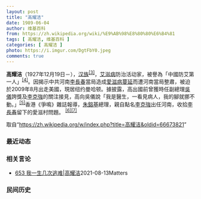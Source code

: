 ```yaml
---
layout: post
title: "高耀洁"
date: 1989-06-04
author: 维基百科
from: https://zh.wikipedia.org/wiki/%E9%AB%98%E8%80%80%E6%B4%81
tags: [ 高耀洁, 维基百科 ]
categories: [ 高耀洁 ]
photo: https://i.imgur.com/DgtFbY0.jpeg
comments: true
---
```

<div class="mw-parser-output">
<div id="noteTA-cd2391ea" class="noteTA"><div class="noteTA-local"><div data-noteta-code="zh-hans:采血; zh-hant:採血;"></div><div data-noteta-code="zh-hans:脏病; zh-hant:髒病;"></div><div data-noteta-code="zh-hans:防艾; zh-hant:防愛;"></div><div data-noteta-code="zh-hans:献血; zh-hant:捐血;"></div></div></div>

<p><b>高耀洁</b>（1927年12月19日<span class="useeditintro" title="Template:BLP editintro">－</span>），<a href="/wiki/%E6%B1%89%E6%97%8F" title="汉族">汉族</a><sup id="cite_ref-3" class="reference"><a href="#cite_note-3">[3]</a></sup>，<a href="/wiki/%E8%89%BE%E6%BB%8B%E7%97%85" title="艾滋病">艾滋病</a>防治活动家，被譽為「中國防艾第一人」<sup id="cite_ref-4" class="reference"><a href="#cite_note-4">[4]</a></sup>。因揭示中共河南<a href="/wiki/%E6%9D%8E%E9%95%B7%E6%98%A5" class="mw-redirect" title="李長春">李長春</a>當局造成<a href="/wiki/%E6%B2%B3%E5%8D%97%E8%A1%80%E7%A5%B8" title="河南血祸">愛滋病蔓延</a>而遭河南當局整肅，被迫於2009年8月出走美國，現居纽约曼哈顿。據披露，高出國前曾獲時任副總理<a href="/wiki/%E5%90%B3%E5%84%80" class="mw-redirect" title="吳儀">吳儀</a>誇獎及<a href="/wiki/%E6%9D%8E%E5%85%8B%E5%BC%B7" class="mw-redirect" title="李克強">李克強</a>的關注接見，高向吳儀說「我是醫生，一看見病人，我的腳就挪不動。」<sup id="cite_ref-5" class="reference"><a href="#cite_note-5">[5]</a></sup>香港《爭鳴》雜誌報導，<a href="/wiki/%E6%9C%B1%E9%8E%94%E5%9F%BA" class="mw-redirect" title="朱鎔基">朱鎔基</a>總理，親自點名<a href="/wiki/%E6%9D%8E%E5%85%8B%E5%BC%B7" class="mw-redirect" title="李克強">李克強</a>出任河南，收拾<a href="/wiki/%E6%9D%8E%E9%95%B7%E6%98%A5" class="mw-redirect" title="李長春">李長春</a>留下的愛滋村問題。 <sup id="cite_ref-6" class="reference"><a href="#cite_note-6">[6]</a></sup><sup id="cite_ref-7" class="reference"><a href="#cite_note-7">[7]</a></sup>
</p>
</div><noscript><img src="//zh.wikipedia.org/wiki/Special:CentralAutoLogin/start?type=1x1" alt="" title="" width="1" height="1" style="border: none; position: absolute;"></noscript>
<div class="printfooter">取自“<a dir="ltr" href="https://zh.wikipedia.org/w/index.php?title=高耀洁&amp;oldid=66673821">https://zh.wikipedia.org/w/index.php?title=高耀洁&amp;oldid=66673821</a>”</div><div id="recent-news"><h3>最近动态</h3><ul></ul></div><div id="open-opinion"><h3>相关言论</h3><ul><li><a href="https://nodebe4.github.io/opinion/2021-08-13/653-%E6%88%91%E4%B8%80%E7%94%9F%E5%87%A0%E6%AC%A1%E9%80%83%E9%9A%BE-%E9%AB%98%E8%80%80%E6%B4%81/" title="野兽爱智慧">653 我一生几次逃难|高耀洁</a><time>2021-08-13</time><a class="tag">Matters</a></li>
</ul></div><div id="mjls-record"><h3>民间历史</h3><ul></ul></div>